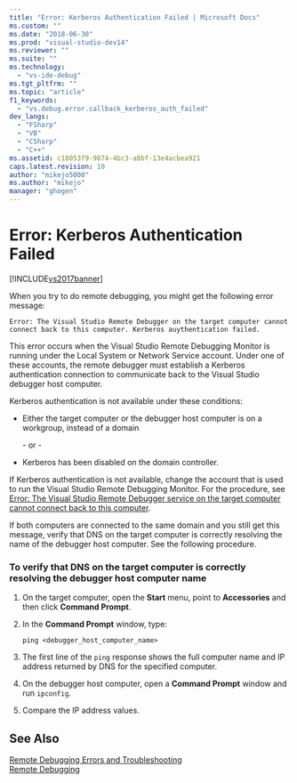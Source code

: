 ```yaml
---
title: "Error: Kerberos Authentication Failed | Microsoft Docs"
ms.custom: ""
ms.date: "2018-06-30"
ms.prod: "visual-studio-dev14"
ms.reviewer: ""
ms.suite: ""
ms.technology: 
  - "vs-ide-debug"
ms.tgt_pltfrm: ""
ms.topic: "article"
f1_keywords: 
  - "vs.debug.error.callback_kerberos_auth_failed"
dev_langs: 
  - "FSharp"
  - "VB"
  - "CSharp"
  - "C++"
ms.assetid: c18053f9-9074-4bc3-a8bf-13e4acbea921
caps.latest.revision: 10
author: "mikejo5000"
ms.author: "mikejo"
manager: "ghogen"
---
```

# Error: Kerberos Authentication Failed
[!INCLUDE[vs2017banner](../includes/vs2017banner.md)]

When you try to do remote debugging, you might get the following error message:  
  
```  
Error: The Visual Studio Remote Debugger on the target computer cannot connect back to this computer. Kerberos auythentication failed.  
```  
  
 This error occurs when the Visual Studio Remote Debugging Monitor is running under the Local System or Network Service account. Under one of these accounts, the remote debugger must establish a Kerberos authentication connection to communicate back to the Visual Studio debugger host computer.  
  
 Kerberos authentication is not available under these conditions:  
  
-   Either the target computer or the debugger host computer is on a workgroup, instead of a domain  
  
     \- or -  
  
-   Kerberos has been disabled on the domain controller.  
  
 If Kerberos authentication is not available, change the account that is used to run the Visual Studio Remote Debugging Monitor. For the procedure, see [Error: The Visual Studio Remote Debugger service on the target computer cannot connect back to this computer](../debugger/error-the-visual-studio-remote-debugger-service-on-the-target-computer-cannot-connect-back-to-this-computer.md).  
  
 If both computers are connected to the same domain and you still get this message, verify that DNS on the target computer is correctly resolving the name of the debugger host computer. See the following procedure.  
  
### To verify that DNS on the target computer is correctly resolving the debugger host computer name  
  
1.  On the target computer, open the **Start** menu, point to **Accessories** and then click **Command Prompt**.  
  
2.  In the **Command Prompt** window, type:  
  
    ```  
    ping <debugger_host_computer_name>  
    ```  
  
3.  The first line of the `ping` response shows the full computer name and IP address returned by DNS for the specified computer.  
  
4.  On the debugger host computer, open a **Command Prompt** window and run `ipconfig`.  
  
5.  Compare the IP address values.  
  
## See Also  
 [Remote Debugging Errors and Troubleshooting](../debugger/remote-debugging-errors-and-troubleshooting.md)   
 [Remote Debugging](../debugger/remote-debugging.md)



